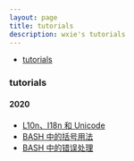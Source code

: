 ```yaml
---
layout: page
title: tutorials
description: wxie's tutorials
---
```


<div class="navbar">
    <div class="navbar-inner">
        <ul class="nav">
            <li><a href="#tutorials">tutorials</a></li>
        </ul>
    </div>
</div>


### <a name="tutorials"></a>tutorials

#### 2020

- [L10n、I18n 和 Unicode](tutorial/L10n_I18n_Unicode.html)
- [BASH 中的括号用法](tutorial/bash_中的括号用法.html)
- [BASH 中的错误处理](tutorial/BASH_中的错误处理.html)